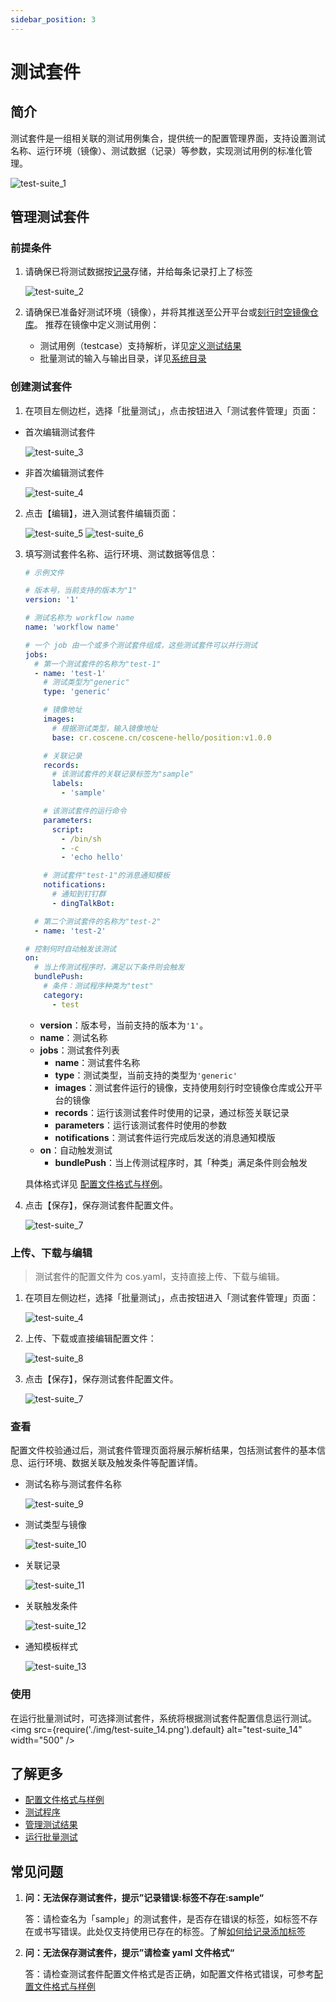 ```yaml
---
sidebar_position: 3
---
```


# 测试套件

## 简介

测试套件是一组相关联的测试用例集合，提供统一的配置管理界面，支持设置测试名称、运行环境（镜像）、测试数据（记录）等参数，实现测试用例的标准化管理。

![test-suite_1](./img/test-suite_1.png)

## 管理测试套件

### 前提条件

1. 请确保已将测试数据按[记录](../../3-collaboration/record/1-quick-start-record.md)存储，并给每条记录打上了标签

   ![test-suite_2](./img/test-suite_2.png)

2. 请确保已准备好测试环境（镜像），并将其推送至公开平台或[刻行时空镜像仓库](../../image/1-about-docker-image.md)。
   推荐在镜像中定义测试用例：
   - 测试用例（testcase）支持解析，详见[定义测试结果](./6-status-and-output.md#定义测试结果)
   - 批量测试的输入与输出目录，详见[系统目录](./1-intro.md#系统目录)

### 创建测试套件

1. 在项目左侧边栏，选择「批量测试」，点击按钮进入「测试套件管理」页面：

- 首次编辑测试套件

  ![test-suite_3](./img/test-suite_3.png)

- 非首次编辑测试套件

  ![test-suite_4](./img/test-suite_4.png)

2. 点击【编辑】，进入测试套件编辑页面：

   ![test-suite_5](./img/test-suite_5.png)
   ![test-suite_6](./img/test-suite_6.png)

3. 填写测试套件名称、运行环境、测试数据等信息：

   ```yaml
   # 示例文件

   # 版本号，当前支持的版本为"1"
   version: '1'

   # 测试名称为 workflow name
   name: 'workflow name'

   # 一个 job 由一个或多个测试套件组成，这些测试套件可以并行测试
   jobs:
     # 第一个测试套件的名称为"test-1"
     - name: 'test-1'
       # 测试类型为"generic"
       type: 'generic'

       # 镜像地址
       images:
         # 根据测试类型，输入镜像地址
         base: cr.coscene.cn/coscene-hello/position:v1.0.0

       # 关联记录
       records:
         # 该测试套件的关联记录标签为"sample"
         labels:
           - 'sample'

       # 该测试套件的运行命令
       parameters:
         script:
           - /bin/sh
           - -c
           - 'echo hello'

       # 测试套件"test-1"的消息通知模板
       notifications:
         # 通知到钉钉群
         - dingTalkBot:

     # 第二个测试套件的名称为"test-2"
     - name: 'test-2'

   # 控制何时自动触发该测试
   on:
     # 当上传测试程序时，满足以下条件则会触发
     bundlePush:
       # 条件：测试程序种类为"test"
       category:
         - test
   ```

   - **version**：版本号，当前支持的版本为`'1'`。
   - **name**：测试名称
   - **jobs**：测试套件列表
     - **name**：测试套件名称
     - **type**：测试类型，当前支持的类型为`'generic'`
     - **images**：测试套件运行的镜像，支持使用刻行时空镜像仓库或公开平台的镜像
     - **records**：运行该测试套件时使用的记录，通过标签关联记录
     - **parameters**：运行该测试套件时使用的参数
     - **notifications**：测试套件运行完成后发送的消息通知模版
   - **on**：自动触发测试
     - **bundlePush**：当上传测试程序时，其「种类」满足条件则会触发

   具体格式详见 [配置文件格式与样例](./9-yaml-sample.md)。

4. 点击【保存】，保存测试套件配置文件。

   ![test-suite_7](./img/test-suite_7.png)

### 上传、下载与编辑

> 测试套件的配置文件为 cos.yaml，支持直接上传、下载与编辑。

1. 在项目左侧边栏，选择「批量测试」，点击按钮进入「测试套件管理」页面：

   ![test-suite_4](./img/test-suite_4.png)

2. 上传、下载或直接编辑配置文件：

   ![test-suite_8](./img/test-suite_8.png)

3. 点击【保存】，保存测试套件配置文件。

   ![test-suite_7](./img/test-suite_7.png)

### 查看

配置文件校验通过后，测试套件管理页面将展示解析结果，包括测试套件的基本信息、运行环境、数据关联及触发条件等配置详情。

- 测试名称与测试套件名称

  ![test-suite_9](./img/test-suite_9.png)

- 测试类型与镜像

  ![test-suite_10](./img/test-suite_10.png)

- 关联记录

  ![test-suite_11](./img/test-suite_11.png)

- 关联触发条件

  ![test-suite_12](./img/test-suite_12.png)

- 通知模板样式

  ![test-suite_13](./img/test-suite_13.png)

### 使用

在运行批量测试时，可选择测试套件，系统将根据测试套件配置信息运行测试。
<img src={require('./img/test-suite_14.png').default} alt="test-suite_14" width="500" />

## 了解更多

- [配置文件格式与样例](./9-yaml-sample.md)
- [测试程序](./4-test-bundle-management.md)
- [管理测试结果](./6-status-and-output.md)
- [运行批量测试](./5-run.md)

## 常见问题

1. **问：无法保存测试套件，提示”记录错误:标签不存在:sample“**

   答：请检查名为「sample」的测试套件，是否存在错误的标签，如标签不存在或书写错误。此处仅支持使用已存在的标签。了解[如何给记录添加标签](../../3-collaboration/record/3-manage-records.md#编辑)

2. **问：无法保存测试套件，提示”请检查 yaml 文件格式“**

   答：请检查测试套件配置文件格式是否正确，如配置文件格式错误，可参考[配置文件格式与样例](./9-yaml-sample.md)
